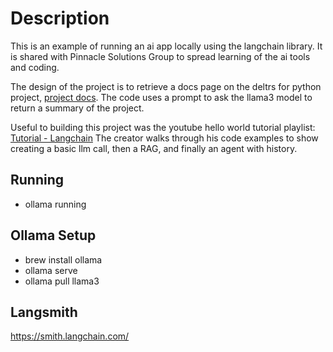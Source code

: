 # Description

This is an example of running an ai app locally using the langchain library.
It is shared with Pinnacle Solutions Group to spread learning of the ai tools and coding.

The design of the project is to retrieve a docs page on the deltrs for python project,
[project docs](https://delta-io.github.io/delta-rs/).  The code uses a prompt to ask the llama3
model to return a summary of the project.

Useful to building this project was the youtube hello world tutorial playlist: [Tutorial - Langchain](https://www.youtube.com/playlist?list=PL4HikwTaYE0GEs7lvlYJQcvKhq0QZGRVn)
The creator walks through his code examples to show creating a basic llm call, then a RAG, and finally
an agent with history.

## Running

- ollama running

## Ollama Setup

- brew install ollama
- ollama serve
- ollama pull llama3

## Langsmith

https://smith.langchain.com/
